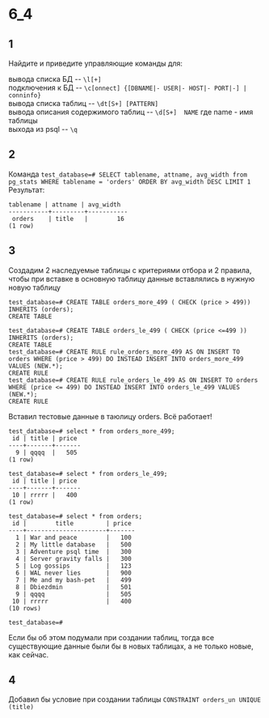 # 6_4
## 1
Найдите и приведите управляющие команды для:

вывода списка БД -- `\l[+]`  
подключения к БД -- `\c[onnect] {[DBNAME|- USER|- HOST|- PORT|-] | conninfo}`  
вывода списка таблиц -- `\dt[S+] [PATTERN]`  
вывода описания содержимого таблиц -- `\d[S+]  NAME` где name - имя таблицы  
выхода из psql -- `\q`  
## 2
Команда `test_database=# SELECT tablename, attname, avg_width from pg_stats WHERE tablename = 'orders' ORDER BY avg_width DESC LIMIT 1`  
Результат:  
```
tablename | attname | avg_width 
-----------+---------+-----------
 orders    | title   |        16
(1 row)
```
## 3
Создадим 2 наследуемые таблицы с критериями отбора и 2 правила, чтобы при вставке в основную таблицу данные вставлялись в нужную новую таблицу   
```
test_database=# CREATE TABLE orders_more_499 ( CHECK (price > 499)) INHERITS (orders);
CREATE TABLE

test_database=# CREATE TABLE orders_le_499 ( CHECK (price <=499 )) INHERITS (orders);
CREATE TABLE
test_database=# CREATE RULE rule_orders_more_499 AS ON INSERT TO orders WHERE (price > 499) DO INSTEAD INSERT INTO orders_more_499 VALUES (NEW.*);
CREATE RULE
test_database=# CREATE RULE rule_orders_le_499 AS ON INSERT TO orders WHERE (price <= 499) DO INSTEAD INSERT INTO orders_le_499 VALUES (NEW.*);
CREATE RULE
```
Вставил тестовые данные в таюлицу orders. Всё работает!
```
test_database=# select * from orders_more_499;
 id | title | price 
----+-------+-------
  9 | qqqq  |   505
(1 row)

test_database=# select * from orders_le_499;
 id | title | price 
----+-------+-------
 10 | rrrrr |   400
(1 row)

test_database=# select * from orders;
 id |        title         | price 
----+----------------------+-------
  1 | War and peace        |   100
  2 | My little database   |   500
  3 | Adventure psql time  |   300
  4 | Server gravity falls |   300
  5 | Log gossips          |   123
  6 | WAL never lies       |   900
  7 | Me and my bash-pet   |   499
  8 | Dbiezdmin            |   501
  9 | qqqq                 |   505
 10 | rrrrr                |   400
(10 rows)

test_database=# 
```
Если бы об этом подумали при создании таблиц, тогда все существующие данные были бы в новых таблицах, а не только новые, как сейчас.
## 4
Добавил бы условие при создании таблицы `CONSTRAINT orders_un UNIQUE (title)`
